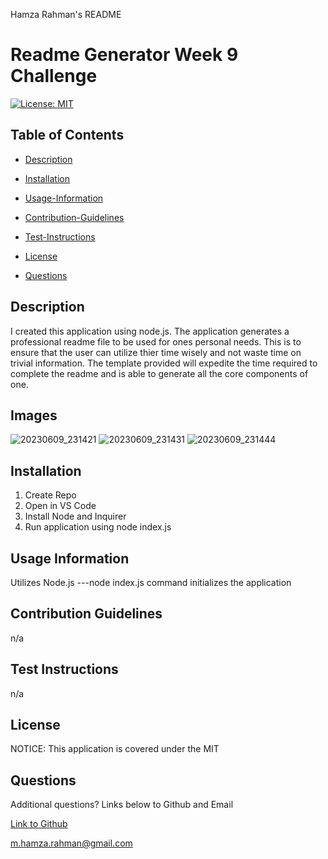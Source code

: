 Hamza Rahman's README

 # Readme Generator Week 9 Challenge

[![License: MIT](https://img.shields.io/badge/License-MIT-yellow.svg)](https://opensource.org/licenses/MIT)

## Table of Contents

 * [Description](#description)

 * [Installation](#installation)

 * [Usage-Information](#usage-information)

 * [Contribution-Guidelines](#contribution-guidelines)

 * [Test-Instructions](#test-instructions)

 * [License](#license)

 * [Questions](#questions)

## Description

I created this application using node.js. The application generates a professional readme file to be used for ones personal needs. This is to ensure that the user can utilize thier time wisely and not waste time on trivial information. The template provided will expedite the time required to complete the readme and is able to generate all the core components of one.  

## Images 
![20230609_231421](https://github.com/HamzaR19/RPMreadme/assets/132932060/071dd84c-b9c7-46f0-8872-93f610e433ab)
![20230609_231431](https://github.com/HamzaR19/RPMreadme/assets/132932060/084b8307-3152-40ff-a815-f3e42e1920c7)
![20230609_231444](https://github.com/HamzaR19/RPMreadme/assets/132932060/213407d4-7138-4e85-889c-bb9c63c1c0dd)

## Installation
1. Create Repo
2. Open in VS Code
3. Install Node and Inquirer
4. Run application using node index.js


## Usage Information

Utilizes Node.js ---node index.js command initializes the application

## Contribution Guidelines

n/a

## Test Instructions

n/a

## License

NOTICE: This application is covered under the MIT

## Questions

Additional questions? Links below to Github and Email

[Link to Github](https://github.com/Hamzar19@gmail.com)

<a href="mailto:m.hamza.rahman@gmail.com">m.hamza.rahman@gmail.com</a>

